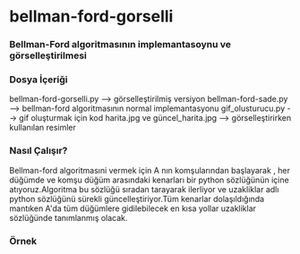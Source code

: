 # bellman-ford-gorselli
### Bellman-Ford algoritmasının implemantasoynu ve görselleştirilmesi
### Dosya İçeriği
bellman-ford-gorselli.py --> görselleştirilmiş versiyon
bellman-ford-sade.py --> bellman-ford algoritmasının normal implemantasyonu
gif_olusturucu.py --> gif oluşturmak için kod
harita.jpg ve güncel_harita.jpg --> görselleştirirken kullanılan resimler
### Nasıl Çalışır?
Bellman-ford algoritmasıni vermek için A nın komşularından başlayarak , her düğümde ve komşu düğüm arasındaki kenarları bir python sözlüğünün içine atıyoruz.Algoritma bu sözlüğü sıradan tarayarak ilerliyor ve uzakliklar adlı python sözlüğünü sürekli güncelleştiriyor.Tüm kenarlar dolaşıldığında mantıken A'da tüm düğümlere gidilebilecek en kısa yollar uzakliklar sözlüğünde tanımlanmış olacak.
### Örnek
<img src="">
